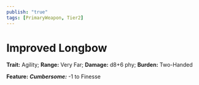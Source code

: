 ```yaml
---
publish: "true"
tags: [PrimaryWeapon, Tier2]
---
```

# Improved Longbow

**Trait:** Agility; **Range:** Very Far; **Damage:** d8+6 phy; **Burden:** Two-Handed

**Feature:** ***Cumbersome:*** -1 to Finesse

